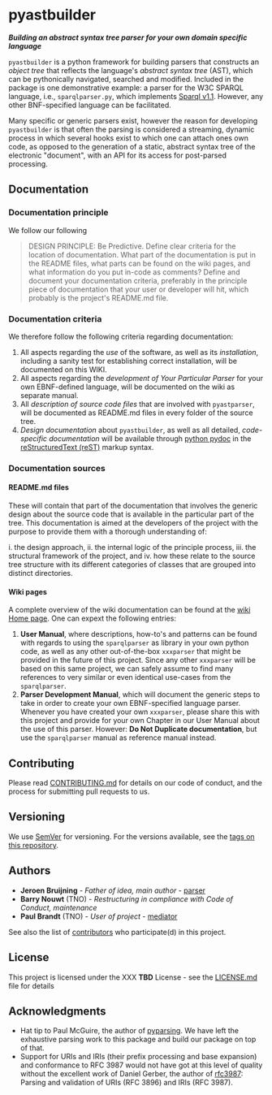 # pyastbuilder

***Building an abstract syntax tree parser for your own domain specific language***

`pyastbuilder` is a python framework for building parsers that constructs an *object tree* that reflects the language's *abstract syntax tree* (AST), which can be pythonically navigated, searched and modified. Included in the package is one demonstrative example: a parser for the W3C SPARQL language, i.e., `sparqlparser.py`, which implements [Sparql v1.1](https://www.w3.org/TR/2013/REC-sparql11-query-20130321/). However, any other BNF-specified language can be facilitated.

Many specific or generic parsers exist, however the reason for developing `pyastbuilder` is that often the parsing is considered a streaming, dynamic process in which several hooks exist to which one can attach ones own code, as opposed to the generation of a static, abstract syntax tree of the electronic "document", with an API for its access for post-parsed processing. 

## Documentation 
### Documentation principle
We follow our following
> DESIGN PRINCIPLE: Be Predictive. Define clear criteria for the location of documentation. What part of the documentation is put in the README files, what parts can be found on the wiki pages, and what information do you put in-code as comments? Define and document your documentation criteria, preferably in the principle piece of documentation that your user or developer will hit, which probably is the project's README.md file.

### Documentation criteria
We therefore follow the following criteria regarding documentation:
1. All aspects regarding the *use* of the software, as well as its *installation*, including a sanity test for establishing correct installation, will be documented on this WIKI. 
1. All aspects regarding the *development of Your Particular Parser* for your own EBNF-defined language, will be documented on the wiki as separate manual.
1. All *description of source code files* that are involved with `pyastparser`, will be documented as README.md files in every folder of the source tree.
1. *Design documentation* about `pyastbuilder`, as well as all detailed, *code-specific documentation* will be available through [python pydoc](https://docs.python.org/devguide/documenting.html) in the [reStructuredText (reST)](http://docutils.sourceforge.net/rst.html) markup syntax.

### Documentation sources
#### README.md files
These will contain that part of the documentation that involves the generic design about the source code that is available in the particular part of the tree. This documentation is aimed at the developers of the project with the purpose to provide them with a thorough understanding of:

i. the design approach, 
ii. the internal logic of the principle process, 
iii. the structural framework of the project, and
iv. how these relate to the source tree structure with its different categories of classes that are grouped into distinct directories.

#### Wiki pages
A complete overview of the wiki documentation can be found at the [wiki Home page](wiki). One can expext the following entries:
1. **User Manual**, where descriptions, how-to's and patterns can be found with regards to using the `sparqlparser` as library in your own python code, as well as any other out-of-the-box `xxxparser` that might be provided in the future of this project. Since any other `xxxparser` will be based on this same project, we can safely assume to find many references to very similar or even identical use-cases from the `sparqlparser`. 
1. **Parser Development Manual**, which will document the generic steps to take in order to create your own EBNF-specified language parser. Whenever you have created your own `xxxparser`, please share this with this project and provide for your own Chapter in our User Manual about the use of this parser. However: **Do Not Duplicate documentation**, but use the `sparqlparser` manual as reference manual instead.

## Contributing

Please read [CONTRIBUTING.md](docs/Contributing.md) for details on our code of conduct, and the process for submitting pull requests to us.

## Versioning

We use [SemVer](http://semver.org/) for versioning. For the versions available, see the [tags on this repository](https://github.com/TNO/pyastbuilder/tags). 

## Authors

* **Jeroen Bruijning** - *Father of idea, main author* - [parser](https://github.com/Jeroen537/parser)
* **Barry Nouwt** (TNO) - *Restructuring in compliance with Code of Conduct, maintenance*
* **Paul Brandt** (TNO) - *User of project* - [mediator](https://github.com/plbt5/Mediator)


See also the list of [contributors](https://github.com/TNO/pyastbuilder/contributors) who participate(d) in this project.

## License

This project is licensed under the XXX **TBD** License - see the [LICENSE.md](docs/LICENSE.md) file for details

## Acknowledgments

* Hat tip to Paul McGuire, the author of [pyparsing](http://pyparsing.wikispaces.com/). We have left the exhaustive parsing work to this package and build our package on top of that.
* Support for URIs and IRIs (their prefix processing and base expansion) and conformance to RFC 3987 would not have got at this level of quality without the excellent work of Daniel Gerber, the author of [rfc3987](https://github.com/dgerber/rfc3987): Parsing and validation of URIs (RFC 3896) and IRIs (RFC 3987).

